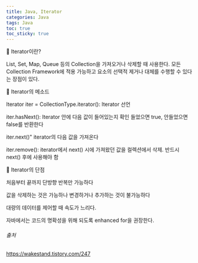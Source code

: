```yaml
---
title: Java, Iterator
categories: Java
tags: Java
toc: true
toc_sticky: true
---
```


📌 Iterator이란?

List, Set, Map, Queue 등의 Collection을 가져오거나 삭제할 때 사용한다. 모든 Collection Framework에 적용 가능하고 요소의 선택적 제거나 대체를 수행할 수 있다는 장점이 있다.

📌 Iterator의 메소드 

Iterator<T> iter = CollectionType.iterator(): Iterator 선언

iter.hasNext(): Iterator 안에 다음 값이 들어있는지 확인 들었으면 true, 안들었으면 false를 반환한다

iter.next()" iterator의 다음 값을 가져온다

iter.remove(): iterator에서 next() 시에 가져왔던 값을 컬렉션에서 삭제. 반드시 next() 후에 사용해야 함

📌 Iterator의 단점

처음부터 끝까지 단방향 반복만 가능하다

값을 삭제하는 것은 가능하나 변경하거나 추가하는 것이 불가능하다

대량의 데이터를 제어할 때 속도가 느리다. 

자바에서는 코드의 명확성을 위해 되도록 enhanced for을 권장한다. 


###### 출처

https://wakestand.tistory.com/247
